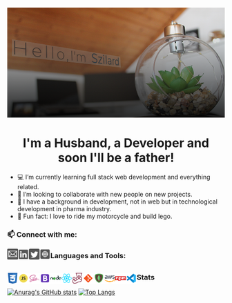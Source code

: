 <div align="center">

![](https://github.com/mihocsaszilard/mihocsaszilard/blob/main/github-readme-image-1000x505.png?raw=true)

# I'm a Husband, a Developer and soon I'll be a father!

</div>

- 💻 I’m currently learning full stack web development and everything related.
- 🔌 I’m looking to collaborate with new people on new projects.
- :test_tube: I have a background in development, not in web but in technological development in pharma industry.
- 💯 Fun fact: I love to ride my motorcycle and build lego.

### 📫 Connect with me:

[<img align="left" alt="send me an email" width="25px" src="https://github.com/mihocsaszilard/mihocsaszilard/blob/main/mail.svg" />](mihocsa48@gmail.com)
[<img align="left" alt="linkedin profile" width="25px" src="https://github.com/mihocsaszilard/mihocsaszilard/blob/main/linkedin.svg" />][linkedin]
[<img align="left" alt="twitter profile" width="25px" src="https://github.com/mihocsaszilard/mihocsaszilard/blob/main/twitter.svg" />][twitter]
[<img align="left" alt="portfolio website" width="25px" src="https://github.com/mihocsaszilard/mihocsaszilard/blob/main/website.svg" />][website]

<h3>Languages and Tools:</h3>

<div align="center>

<img align="left" alt="html" width="25px" src="https://github.com/mihocsaszilard/mihocsaszilard/blob/main/html.svg" />
<img align="left" alt="css" width="25px" src="https://github.com/mihocsaszilard/mihocsaszilard/blob/main/css.svg" />
<img align="left" alt="javascript" width="25px" src="https://github.com/mihocsaszilard/mihocsaszilard/blob/main/js.svg" />
<img align="left" alt="sass" width="25px" src="https://github.com/mihocsaszilard/mihocsaszilard/blob/main/sass.svg" />
<img align="left" alt="bootstrap" width="25px" src="https://github.com/mihocsaszilard/mihocsaszilard/blob/main/bootstrap.svg" />
<img align="left" alt="node js" width="25px" src="https://github.com/mihocsaszilard/mihocsaszilard/blob/main/node.svg" />
<img align="left" alt="react" width="25px" src="https://github.com/mihocsaszilard/mihocsaszilard/blob/main/react.svg" />
<img align="left" alt="jest" width="25px" src="https://github.com/mihocsaszilard/mihocsaszilard/blob/main/jest.svg" />
<img align="left" alt="git" width="25px" src="https://github.com/mihocsaszilard/mihocsaszilard/blob/main/git.svg" />
<img align="left" alt="mongo db" width="25px" src="https://github.com/mihocsaszilard/mihocsaszilard/blob/main/mongodb.svg" />
<img align="left" alt="amazon web services" width="25px" src="https://github.com/mihocsaszilard/mihocsaszilard/blob/main/aws.svg" />
<img align="left" alt="npm package manager" width="25px" src="https://github.com/mihocsaszilard/mihocsaszilard/blob/main/npm.svg" />
<img align="left" alt="visual studio code" width="25px" src="https://github.com/mihocsaszilard/mihocsaszilard/blob/main/vscode.svg" />

## </div>

### Stats

[![Anurag's GitHub stats](https://github-readme-stats.vercel.app/api?username=mihocsaszilard&hide=stars,contribs&show_icons=true&theme=dark&hide_border)](https://github.com/anuraghazra/github-readme-stats)
[![Top Langs](https://github-readme-stats.vercel.app/api/top-langs/?username=mihocsaszilard&layout=compact&theme=dark)](https://github.com/anuraghazra/github-readme-stats)

<!---
mihocsaszilard/mihocsaszilard is a ✨ special ✨ repository because its `README.md` (this file) appears on your GitHub profile.
You can click the Preview link to take a look at your changes.
--->

[linkedin]: https://www.linkedin.com/in/mihocsaszilard/
[twitter]: https://twitter.com/MihocsaS
[website]: https://mihocsaszilard.github.io/Portfolio-Website-CF/
